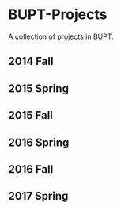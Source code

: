 # BUPT-Projects
A collection of projects in BUPT.
## 2014 Fall
## 2015 Spring
## 2015 Fall
## 2016 Spring
## 2016 Fall
## 2017 Spring
